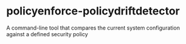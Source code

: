 # policyenforce-policydriftdetector
A command-line tool that compares the current system configuration against a defined security policy
